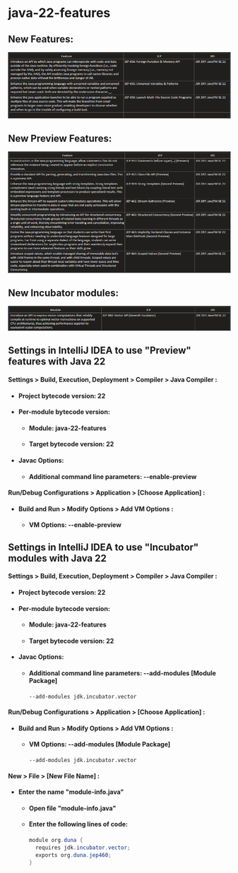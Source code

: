 # java-22-features
## New Features:
![feature.png](src/main/resources/feature.png)
## New Preview Features:
![preview.png](src/main/resources/preview.png)
## New Incubator modules:
![incubator.png](src/main/resources/incubator.png)
## Settings in IntelliJ IDEA to use "Preview" features with Java 22
#### Settings > Build, Execution, Deployment > Compiler > Java Compiler :
- #### Project bytecode version: 22
- #### Per-module bytecode version:
    - #### Module: java-22-features
    - #### Target bytecode version: 22
- #### Javac Options:
    - #### Additional command line parameters: --enable-preview
#### Run/Debug Configurations > Application > [Choose Application] :
- #### Build and Run > Modify Options > Add VM Options :
    - #### VM Options: --enable-preview
## Settings in IntelliJ IDEA to use "Incubator" modules with Java 22
#### Settings > Build, Execution, Deployment > Compiler > Java Compiler :
- #### Project bytecode version: 22
- #### Per-module bytecode version:
    - #### Module: java-22-features
    - #### Target bytecode version: 22
- #### Javac Options:
    - #### Additional command line parameters: --add-modules [Module Package]
      ```
      --add-modules jdk.incubator.vector
      ```
#### Run/Debug Configurations > Application > [Choose Application] :
- #### Build and Run > Modify Options > Add VM Options :
    - #### VM Options: --add-modules [Module Package]
      ```
      --add-modules jdk.incubator.vector
      ```
#### New > File > [New File Name] :

- #### Enter the name "module-info.java"
  - #### Open file "module-info.java"
  - #### Enter the following lines of code:
    ```java
    module org.duna {
      requires jdk.incubator.vector;
      exports org.duna.jep460;
    }
    ```